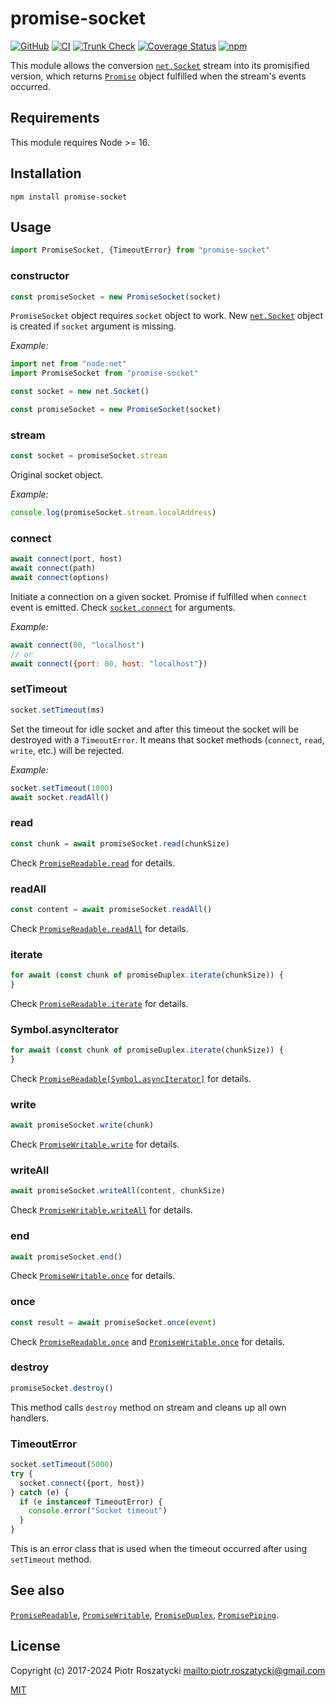 # promise-socket

<!-- markdownlint-disable MD013 -->

[![GitHub](https://img.shields.io/github/v/release/dex4er/js-promise-socket?display_name=tag&sort=semver)](https://github.com/dex4er/js-promise-socket)
[![CI](https://github.com/dex4er/js-promise-socket/actions/workflows/ci.yaml/badge.svg)](https://github.com/dex4er/js-promise-socket/actions/workflows/ci.yaml)
[![Trunk Check](https://github.com/dex4er/js-promise-socket/actions/workflows/trunk.yaml/badge.svg)](https://github.com/dex4er/js-promise-socket/actions/workflows/trunk.yaml)
[![Coverage Status](https://coveralls.io/repos/github/dex4er/js-promise-socket/badge.svg)](https://coveralls.io/github/dex4er/js-promise-socket)
[![npm](https://img.shields.io/npm/v/promise-socket.svg)](https://www.npmjs.com/package/promise-socket)

<!-- markdownlint-enable MD013 -->

This module allows the conversion
[`net.Socket`](https://nodejs.org/api/net.html#net_class_net_socket) stream
into its promisified version, which returns
[`Promise`](https://developer.mozilla.org/en-US/docs/Web/JavaScript/Reference/Global_Objects/Promise)
object fulfilled when the stream's events occurred.

## Requirements

This module requires Node >= 16.

## Installation

```shell
npm install promise-socket
```

## Usage

```js
import PromiseSocket, {TimeoutError} from "promise-socket"
```

### constructor

```js
const promiseSocket = new PromiseSocket(socket)
```

`PromiseSocket` object requires `socket` object to work. New
[`net.Socket`](https://nodejs.org/api/net.html#net_new_net_socket_options)
object is created if `socket` argument is missing.

_Example:_

```js
import net from "node:net"
import PromiseSocket from "promise-socket"

const socket = new net.Socket()

const promiseSocket = new PromiseSocket(socket)
```

### stream

```js
const socket = promiseSocket.stream
```

Original socket object.

_Example:_

```js
console.log(promiseSocket.stream.localAddress)
```

### connect

```js
await connect(port, host)
await connect(path)
await connect(options)
```

Initiate a connection on a given socket. Promise if fulfilled when `connect`
event is emitted. Check
[`socket.connect`](https://nodejs.org/api/net.html#net_socket_connect) for
arguments.

_Example:_

```js
await connect(80, "localhost")
// or
await connect({port: 80, host: "localhost"})
```

### setTimeout

```js
socket.setTimeout(ms)
```

Set the timeout for idle socket and after this timeout the socket will be
destroyed with a `TimeoutError`. It means that socket methods (`connect`,
`read`, `write`, etc.) will be rejected.

_Example:_

```js
socket.setTimeout(1000)
await socket.readAll()
```

### read

```js
const chunk = await promiseSocket.read(chunkSize)
```

Check
[`PromiseReadable.read`](https://www.npmjs.com/package/promise-readable#read)
for details.

### readAll

```js
const content = await promiseSocket.readAll()
```

Check
[`PromiseReadable.readAll`](https://www.npmjs.com/package/promise-readable#readall)
for details.

### iterate

```js
for await (const chunk of promiseDuplex.iterate(chunkSize)) {
}
```

Check
[`PromiseReadable.iterate`](https://www.npmjs.com/package/promise-readable#iterate)
for details.

### Symbol.asyncIterator

```js
for await (const chunk of promiseDuplex.iterate(chunkSize)) {
}
```

Check
[`PromiseReadable[Symbol.asyncIterator]`](https://www.npmjs.com/package/promise-readable#symbolasynciterator)
for details.

### write

```js
await promiseSocket.write(chunk)
```

Check
[`PromiseWritable.write`](https://www.npmjs.com/package/promise-writable#write)
for details.

### writeAll

```js
await promiseSocket.writeAll(content, chunkSize)
```

Check
[`PromiseWritable.writeAll`](https://www.npmjs.com/package/promise-writable#writeall)
for details.

### end

```js
await promiseSocket.end()
```

Check
[`PromiseWritable.once`](https://www.npmjs.com/package/promise-writable#end)
for details.

### once

```js
const result = await promiseSocket.once(event)
```

Check
[`PromiseReadable.once`](https://www.npmjs.com/package/promise-readable#once)
and
[`PromiseWritable.once`](https://www.npmjs.com/package/promise-writable#once)
for details.

### destroy

```js
promiseSocket.destroy()
```

This method calls `destroy` method on stream and cleans up all own handlers.

### TimeoutError

```js
socket.setTimeout(5000)
try {
  socket.connect({port, host})
} catch (e) {
  if (e instanceof TimeoutError) {
    console.error("Socket timeout")
  }
}
```

This is an error class that is used when the timeout occurred after using
`setTimeout` method.

## See also

[`PromiseReadable`](https://www.npmjs.com/package/promise-readablee),
[`PromiseWritable`](https://www.npmjs.com/package/promise-writable),
[`PromiseDuplex`](https://www.npmjs.com/package/promise-duplex),
[`PromisePiping`](https://www.npmjs.com/package/promise-piping).

## License

Copyright (c) 2017-2024 Piotr Roszatycki <mailto:piotr.roszatycki@gmail.com>

[MIT](https://opensource.org/licenses/MIT)
